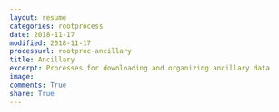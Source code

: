 ```yaml
---
layout: resume
categories: rootprocess
date: 2018-11-17
modified: 2018-11-17
processurl: rootproc-ancillary
title: Ancillary
excerpt: Processes for downloading and organizing ancillary data
image: 
comments: True
share: True
---
```

